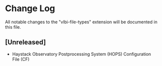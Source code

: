 # Change Log

All notable changes to the "vlbi-file-types" extension will be documented in this file.

## [Unreleased]

- Haystack Observatory Postprocessing System (HOPS) Configuration File (CF)
